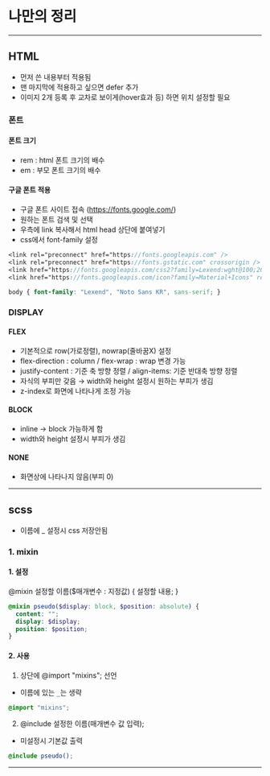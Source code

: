 # 나만의 정리
---
## HTML
- 먼저 쓴 내용부터 적용됨
- 맨 마지막에 적용하고 싶으면 defer 추가
- 이미지 2개 등록 후 교차로 보이게(hover효과 등) 하면 위치 설정할 필요 
### 폰트
#### 폰트 크기
 - rem : html 폰트 크기의 배수
 - em : 부모 폰트 크기의 배수
   
#### 구글 폰트 적용
 - 구글 폰트 사이트 접속 (https://fonts.google.com/)
 - 원하는 폰트 검색 및 선택
 - 우측에 link 복사해서 html head 상단에 붙여넣기
 - css에서 font-family 설정
```scss
<link rel="preconnect" href="https://fonts.googleapis.com" />
<link rel="preconnect" href="https://fonts.gstatic.com" crossorigin />
<link href="https://fonts.googleapis.com/css2?family=Lexend:wght@100;200;300;400;500;600;700;800;900&family=Noto+Sans+KR:wght@100;300;400;500;700;900&display=swap" rel="stylesheet" />
<link href="https://fonts.googleapis.com/icon?family=Material+Icons" rel="stylesheet" />

body { font-family: "Lexend", "Noto Sans KR", sans-serif; }
```
   
### DISPLAY
#### FLEX
- 기본적으로 row(가로정렬), nowrap(줄바꿈X) 설정
- flex-direction : column / flex-wrap : wrap 변경 가능
- justify-content : 기준 축 방향 정렬 / align-items: 기준 반대축 방향 정렬
- 자식의 부피만 갖음 → width와 height 설정시 원하는 부피가 생김
- z-index로 화면에 나타나게 조정 가능
#### BLOCK
- inline → block 가능하게 함
- width와 height 설정시 부피가 생김
#### NONE
- 화면상에 나타나지 않음(부피 0)
---
##  scss
- 이름에 _ 설정시 css 저장안됨
### 1. mixin
#### 1. 설정
@mixin 설정할 이름($매개변수 : 지정값) { 설정할 내용; }
```scss
@mixin pseudo($display: block, $position: absolute) {
  content: "";
  display: $display;
  position: $position;
}
```
#### 2. 사용
1. 상단에 @import "mixins"; 선언
 - 이름에 있는 `_`는 생략
```scss
@import "mixins";
```
2. @include 설정한 이름(매개변수 값 입력);
- 미설정시 기본값 출력
```scss
@include pseudo();
```
---
